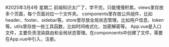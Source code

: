 #2025年3月4号 星期二
 前端知识太广了，学不完，只能慢慢积累。views里存放多个页面，每个页面对应一个文件夹。
 components里存放公共组件，比如header、footer、sidebar等。store里存放全局状态管理，比如用户信息、token等。utils里存放一些工具函数，比如时间格式化、加密解密等。
 App.vue是入口文件，主要负责渲染路由和全局状态管理。在componoents中创建了文件，需要在App.vue中引入，注册。